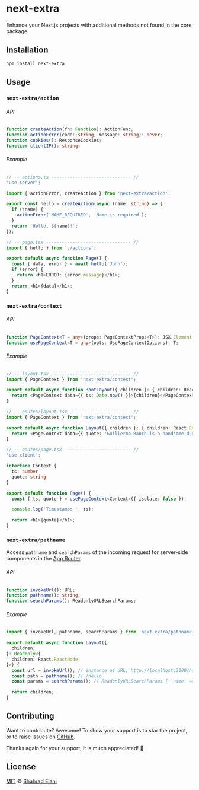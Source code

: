 # next-extra

Enhance your Next.js projects with additional methods not found in the core package.

## Installation

```bash
npm install next-extra
```

## Usage

### `next-extra/action`

###### API

```typescript
function createAction(fn: Function): ActionFunc;
function actionError(code: string, message: string): never;
function cookies(): ResponseCookies;
function clientIP(): string;
```

###### Example

```typescript jsx
// -- actions.ts ------------------------------ //
'use server';

import { actionError, createAction } from 'next-extra/action';

export const hello = createAction(async (name: string) => {
  if (!name) {
    actionError('NAME_REQUIRED', 'Name is required');
  }
  return `Hello, ${name}!`;
});

// -- page.tsx -------------------------------- //
import { hello } from './actions';

export default async function Page() {
  const { data, error } = await hello('John');
  if (error) {
    return <h1>ERROR: {error.message}</h1>;
  }
  return <h1>{data}</h1>;
}
```

### `next-extra/context`

###### API

```typescript
function PageContext<T = any>(props: PageContextProps<T>): JSX.Element;
function usePageContext<T = any>(opts: UsePageContextOptions): T;
```

###### Example

```typescript jsx
// -- layout.tsx ------------------------------ //
import { PageContext } from 'next-extra/context';

export default async function RootLayout({ children }: { children: React.ReactNode }) {
  return <PageContext data={{ ts: Date.now() }}>{children}</PageContext>;
}

// -- qoutes/layout.tsx ----------------------- //
import { PageContext } from 'next-extra/context';

export default async function Layout({ children }: { children: React.ReactNode }) {
  return <PageContext data={{ quote: 'Guillermo Rauch is a handsome dude!' }}>{children}</PageContext>;
}

// -- qoutes/page.tsx ------------------------- //
'use client';

interface Context {
  ts: number
  quote: string
}

export default function Page() {
  const { ts, quote } = usePageContext<Context>({ isolate: false });

  console.log('Timestamp: ', ts);

  return <h1>{quote}</h1>;
}
```

### `next-extra/pathname`

Access `pathname` and `searchParams` of the incoming request for server-side components in the [App Router](https://nextjs.org/docs/app).

###### API

```typescript
function invokeUrl(): URL;
function pathname(): string;
function searchParams(): ReadonlyURLSearchParams;
```

###### Example

```typescript
import { invokeUrl, pathname, searchParams } from 'next-extra/pathname';

export default async function Layout({
  children,
}: Readonly<{
  children: React.ReactNode;
}>) {
  const url = invokeUrl(); // instance of URL; http://localhost:3000/hello?name=John
  const path = pathname(); // /hello
  const params = searchParams(); // ReadonlyURLSearchParams { 'name' => 'John' }

  return children;
}
```

## Contributing

Want to contribute? Awesome! To show your support is to star the project, or to raise issues on [GitHub](https://github.com/shahradelahi/next-extra).

Thanks again for your support, it is much appreciated! 🙏

## License

[MIT](/LICENSE) © [Shahrad Elahi](https://github.com/shahradelahi)
